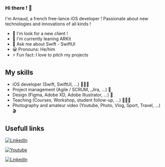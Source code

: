 ### Hi there ! 👋

I'm Arnaud, a french free-lance iOS developer ! Passionate about new technologies and innovations of all kinds ! 

- 🔭 I'm look for a new client !
- 🌱 I'm currently leaning ARKit
- 💬 Ask me about Swift - SwiftUI
- 😀 Pronouns: He/him
- ⚡️ Fun fact: I love to pitch my projects 

## My skills

 * iOS developer (Swift, SwiftUI, ...) 🧑🏻‍💻
 * Project management (Agile / SCRUM, ,Jira, ...) 🤝
 * Design (Figma, Adobe XD, Adobe Illustrator, ...) 🎨
 * Teaching (Courses, Workshop, student follow-up, ...) 👨🏻‍🏫
 * Photography and amateur video (Youtube, Photo, Vlog, Sport, Travel, ...) 🎬

## Usefull links
[![LinkedIn](https://img.shields.io/badge/LinkedIn-0077B5?style=for-the-badge&logo=linkedin&logoColor=white)](https://www.linkedin.com/in/arnaud-nommay/)

[![Youtube](https://img.shields.io/youtube/channel/subscribers/UC_Cj2XMo2iQ4JDLi-CmO7pA?style=social)](https://www.youtube.com/c/arnaudnommay)

[![LinkedIn](https://img.shields.io/badge/My-portfolio-blue)](arnaudnommay.com)

